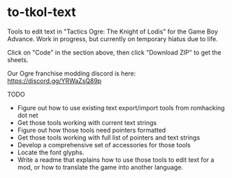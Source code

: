# to-tkol-text
Tools to edit text in "Tactics Ogre: The Knight of Lodis" for the Game Boy Advance. Work in progress, but currently on temporary hiatus due to life.

Click on "Code" in the section above, then click "Download ZIP" to get the sheets.

Our Ogre franchise modding discord is here: https://discord.gg/YRWaZsQ89p

TODO

* Figure out how to use existing text export/import tools from romhacking dot net
* Get those tools working with current text strings
* Figure out how those tools need pointers formatted
* Get those tools working with full list of pointers and text strings
* Develop a comprehensive set of accessories for those tools
* Locate the font glyphs.
* Write a readme that explains how to use those tools to edit text for a mod, or how to translate the game into another language.
